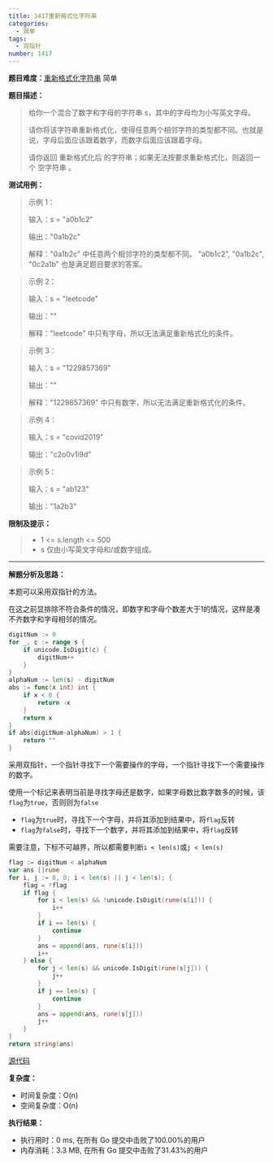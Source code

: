 ```yaml
---
title: 1417重新格式化字符串
categories:
  - 简单
tags:
  - 双指针
number: 1417
---
```


**题目难度：**[重新格式化字符串](https://leetcode.cn/problems/reformat-the-string/) 简单

**题目描述：**

> 给你一个混合了数字和字母的字符串 s，其中的字母均为小写英文字母。
> 
> 请你将该字符串重新格式化，使得任意两个相邻字符的类型都不同。也就是说，字母后面应该跟着数字，而数字后面应该跟着字母。
> 
> 请你返回 重新格式化后 的字符串；如果无法按要求重新格式化，则返回一个 空字符串 。


**测试用例：**

> 示例 1：
> 
> 输入：s = "a0b1c2"
> 
> 输出："0a1b2c"
> 
> 解释："0a1b2c" 中任意两个相邻字符的类型都不同。 "a0b1c2", "0a1b2c", "0c2a1b" 也是满足题目要求的答案。

> 示例 2：
> 
> 输入：s = "leetcode"
> 
> 输出：""
> 
> 解释："leetcode" 中只有字母，所以无法满足重新格式化的条件。

> 示例 3：
> 
> 输入：s = "1229857369"
> 
> 输出：""
> 
> 解释："1229857369" 中只有数字，所以无法满足重新格式化的条件。

> 示例 4：
> 
> 输入：s = "covid2019"
> 
> 输出："c2o0v1i9d"

> 示例 5：
> 
> 输入：s = "ab123"
> 
> 输出："1a2b3"


**限制及提示：**
> - 1 <= s.length <= 500
> - s 仅由小写英文字母和/或数字组成。


---
**解题分析及思路：**

本题可以采用双指针的方法。

在这之前显排除不符合条件的情况，即数字和字母个数差大于1的情况，这样是凑不齐数字和字母相邻的情况。
```go
digitNum := 0
for _, c := range s {
    if unicode.IsDigit(c) {
        digitNum++
    }
}
alphaNum := len(s) - digitNum
abs := func(x int) int {
    if x < 0 {
        return -x
    }
    return x
}
if abs(digitNum-alphaNum) > 1 {
    return ""
}
```
采用双指针，一个指针寻找下一个需要操作的字母，一个指针寻找下一个需要操作的数字。

使用一个标记来表明当前是寻找字母还是数字，如果字母数比数字数多的时候，该`flag`为`true`，否则则为`false`

- `flag`为`true`时，寻找下一个字母，并将其添加到结果中，将`flag`反转
- `flag`为`false`时，寻找下一个数字，并将其添加到结果中，将`flag`反转

需要注意，下标不可越界，所以都需要判断`i < len(s)`或`j < len(s)`
```go
flag := digitNum < alphaNum
var ans []rune
for i, j := 0, 0; i < len(s) || j < len(s); {
    flag = !flag
    if flag {
        for i < len(s) && !unicode.IsDigit(rune(s[i])) {
            i++
        }
        if i == len(s) {
            continue
        }
        ans = append(ans, rune(s[i]))
        i++
    } else {
        for j < len(s) && unicode.IsDigit(rune(s[j])) {
            j++
        }
        if j == len(s) {
            continue
        }
        ans = append(ans, rune(s[j]))
        j++
    }
}
return string(ans)
```

[源代码](https://github.com/lomtom/algorithm-go/blob/main/leetcode/1417重新格式化字符串_test.go)

**复杂度：**
- 时间复杂度：O(n)
- 空间复杂度：O(n)

**执行结果：**

- 执行用时：0 ms, 在所有 Go 提交中击败了100.00%的用户
- 内存消耗：3.3 MB, 在所有 Go 提交中击败了31.43%的用户
